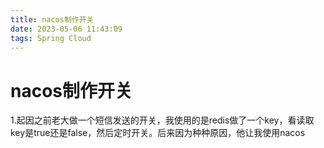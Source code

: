 ```yaml
---
title: nacos制作开关
date: 2023-05-06 11:43:09
tags: Spring Cloud
---
```


# nacos制作开关

<!--more-->

1.起因之前老大做一个短信发送的开关，我使用的是redis做了一个key，看读取key是true还是false，然后定时开关。后来因为种种原因，他让我使用nacos
